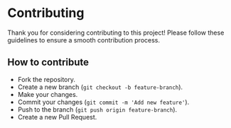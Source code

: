 # Contributing

Thank you for considering contributing to this project! Please follow these guidelines to ensure a smooth contribution process.

## How to contribute

- Fork the repository.
- Create a new branch (`git checkout -b feature-branch`).
- Make your changes.
- Commit your changes (`git commit -m 'Add new feature'`).
- Push to the branch (`git push origin feature-branch`).
- Create a new Pull Request.

